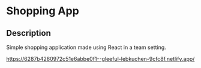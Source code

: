 # Shopping App

## Description

Simple shopping application made using React in a team setting.

https://6287b4280972c51e6abbe0f1--gleeful-lebkuchen-9cfc8f.netlify.app/
